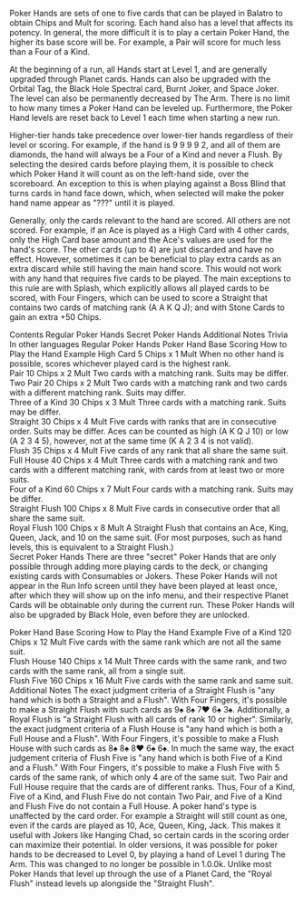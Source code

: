 Poker Hands are sets of one to five cards that can be played in Balatro to obtain Chips and Mult for scoring. Each hand also has a level that affects its potency. In general, the more difficult it is to play a certain Poker Hand, the higher its base score will be. For example, a Pair will score for much less than a Four of a Kind.

At the beginning of a run, all Hands start at Level 1, and are generally upgraded through Planet cards. Hands can also be upgraded with the Orbital Tag, the  Black Hole Spectral card,  Burnt Joker, and  Space Joker. The level can also be permanently decreased by  The Arm. There is no limit to how many times a Poker Hand can be leveled up. Furthermore, the Poker Hand levels are reset back to Level 1 each time when starting a new run.

Higher-tier hands take precedence over lower-tier hands regardless of their level or scoring. For example, if the hand is 9 9 9 9 2, and all of them are diamonds, the hand will always be a Four of a Kind and never a Flush. By selecting the desired cards before playing them, it is possible to check which Poker Hand it will count as on the left-hand side, over the scoreboard. An exception to this is when playing against a Boss Blind that turns cards in hand face down, which, when selected will make the poker hand name appear as "???" until it is played.

Generally, only the cards relevant to the hand are scored. All others are not scored. For example, if an Ace is played as a High Card with 4 other cards, only the High Card base amount and the Ace's values are used for the hand's score. The other cards (up to 4) are just discarded and have no effect. However, sometimes it can be beneficial to play extra cards as an extra discard while still having the main hand score. This would not work with any hand that requires five cards to be played. The main exceptions to this rule are with  Splash, which explicitly allows all played cards to be scored, with  Four Fingers, which can be used to score a Straight that contains two cards of matching rank (A A K Q J); and with Stone Cards to gain an extra +50 Chips.


Contents
Regular Poker Hands
Secret Poker Hands
Additional Notes
Trivia
In other languages
Regular Poker Hands
Poker Hand	Base Scoring	How to Play the Hand	Example
High Card	5 Chips x 1 Mult	When no other hand is possible, scores whichever played card is the highest rank.	    
Pair	10 Chips x 2 Mult	Two cards with a matching rank. Suits may be differ.	    
Two Pair	20 Chips x 2 Mult	Two cards with a matching rank and two cards with a different matching rank. Suits may differ.	   
Three of a Kind	30 Chips x 3 Mult	Three cards with a matching rank. Suits may be differ.	    
Straight	30 Chips x 4 Mult	Five cards with ranks that are in consecutive order. Suits may be differ.
Aces can be counted as high (A K Q J 10) or low (A 2 3 4 5), however, not at the same time (K A 2 3 4 is not valid).	    
Flush	35 Chips x 4 Mult	Five cards of any rank that all share the same suit.	    
Full House	40 Chips x 4 Mult	Three cards with a matching rank and two cards with a different matching rank, with cards from at least two or more suits.	    
Four of a Kind	60 Chips x 7 Mult	Four cards with a matching rank. Suits may be differ.	    
Straight Flush	100 Chips x 8 Mult	Five cards in consecutive order that all share the same suit.	    
Royal Flush	100 Chips x 8 Mult	A Straight Flush that contains an Ace, King, Queen, Jack, and 10 on the same suit.
(For most purposes, such as hand levels, this is equivalent to a Straight Flush.)	    
Secret Poker Hands
There are three "secret" Poker Hands that are only possible through adding more playing cards to the deck, or changing existing cards with Consumables or Jokers. These Poker Hands will not appear in the Run Info screen until they have been played at least once, after which they will show up on the info menu, and their respective Planet Cards will be obtainable only during the current run. These Poker Hands will also be upgraded by  Black Hole, even before they are unlocked.

Poker Hand	Base Scoring	How to Play the Hand	Example
Five of a Kind	120 Chips x 12 Mult	Five cards with the same rank which are not all the same suit.	    
Flush House	140 Chips x 14 Mult	Three cards with the same rank, and two cards with the same rank, all from a single suit.	    
Flush Five	160 Chips x 16 Mult	Five cards with the same rank and same suit.	    
Additional Notes
The exact judgment criteria of a Straight Flush is "any hand which is both a Straight and a Flush". With  Four Fingers, it's possible to make a Straight Flush with such cards as 9♠️ 8♠️ 7♥️ 6♠️ 3♠️. Additionally, a Royal Flush is "a Straight Flush with all cards of rank 10 or higher".
Similarly, the exact judgment criteria of a Flush House is "any hand which is both a Full House and a Flush". With  Four Fingers, it's possible to make a Flush House with such cards as 8♠️ 8♠️ 8♥️ 6♠️ 6♠️.
In much the same way, the exact judgement criteria of Flush Five is "any hand which is both Five of a Kind and a Flush." With Four Fingers, it's possible to make a Flush Five with 5 cards of the same rank, of which only 4 are of the same suit.
Two Pair and Full House require that the cards are of different ranks. Thus, Four of a Kind, Five of a Kind, and Flush Five do not contain Two Pair, and Five of a Kind and Flush Five do not contain a Full House.
A poker hand's type is unaffected by the card order. For example a Straight will still count as one, even if the cards are played as 10, Ace, Queen, King, Jack. This makes it useful with Jokers like  Hanging Chad, so certain cards in the scoring order can maximize their potential.
In older versions, it was possible for poker hands to be decreased to Level 0, by playing a hand of Level 1 during  The Arm. This was changed to no longer be possible in 1.0.0k.
Unlike most Poker Hands that level up through the use of a Planet Card, the "Royal Flush" instead levels up alongside the "Straight Flush".